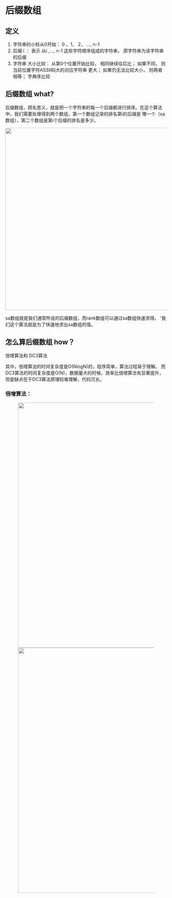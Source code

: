 # 后缀数组


## 定义

1. 字符串的小标从0开始： 0 ，1， 2， ..., n-1
2. 后缀 i ： 表示 从i ,..., n-1 这些字符顺序组成的字符串， 原字符串为该字符串的后缀
3. 字符串 大小比较： 从第0个位置开始比较， 相同继续往后比； 如果不同， 则当前位置字符ASSII码大的对应字符串 更大； 如果仍无法比较大小，
则两者 相等； 字典序比较
   
## 后缀数组 what?
后缀数组，顾名思义，就是把一个字符串的每一个后缀都进行排序。在这个算法中，我们需要处理得到两个数组，第一个数组记录的排名第i的后缀是
哪一个（sa数组），第二个数组是第i个后缀的排名是多少。

<img src="https://pic1.zhimg.com/80/v2-7d598674ee142ca7b5d757db8c1ded34_720w.jpg" data-caption="" data-size="normal" data-rawwidth="569" data-rawheight="471" class="origin_image zh-lightbox-thumb lazy" width="569" data-original="https://pic1.zhimg.com/v2-7d598674ee142ca7b5d757db8c1ded34_r.jpg" data-actualsrc="https://pic1.zhimg.com/v2-7d598674ee142ca7b5d757db8c1ded34_b.jpg" data-lazy-status="ok">

sa数组就是我们通常所说的后缀数组，而rank数组可以通过sa数组快速求得。
'我们这个算法就是为了快速地求出sa数组的值。


## 怎么算后缀数组 how？

倍增算法和 DC3算法

其中，倍增算法的时间复杂度是O(NlogN)的，程序简单，算法过程易于理解。
而DC3算法的时间复杂度是O(N)，数据量大的时候，效率比倍增算法有显著提升，
但是缺点在于DC3算法原理较难理解，代码冗长。

### 倍增算法：

<figure data-size="normal"><noscript><img src="https://pic3.zhimg.com/v2-5b7fad03778e3bf2161381f98eb7bf82_b.jpg" data-caption="" data-size="normal" data-rawwidth="765" data-rawheight="618" class="origin_image zh-lightbox-thumb" width="765" data-original="https://pic3.zhimg.com/v2-5b7fad03778e3bf2161381f98eb7bf82_r.jpg"/></noscript><img src="https://pic3.zhimg.com/80/v2-5b7fad03778e3bf2161381f98eb7bf82_720w.jpg" data-caption="" data-size="normal" data-rawwidth="765" data-rawheight="618" class="origin_image zh-lightbox-thumb lazy" width="765" data-original="https://pic3.zhimg.com/v2-5b7fad03778e3bf2161381f98eb7bf82_r.jpg" data-actualsrc="https://pic3.zhimg.com/v2-5b7fad03778e3bf2161381f98eb7bf82_b.jpg" data-lazy-status="ok"></figure>

